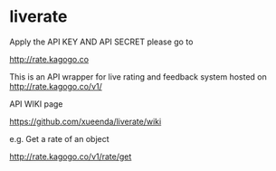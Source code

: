 liverate
========
Apply the API KEY AND API SECRET please go to 

http://rate.kagogo.co

This is an API wrapper for live rating and feedback system hosted on http://rate.kagogo.co/v1/

API WIKI page

https://github.com/xueenda/liverate/wiki

e.g. Get a rate of an object

http://rate.kagogo.co/v1/rate/get
